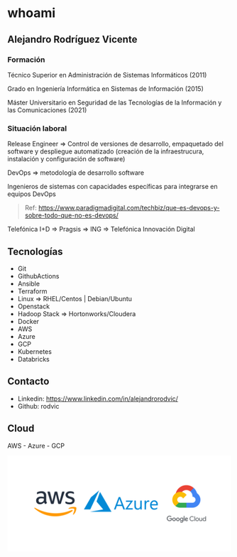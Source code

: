 # whoami

## Alejandro Rodríguez Vicente

### Formación

Técnico Superior en Administración de Sistemas Informáticos (2011)

Grado en Ingeniería Informática en Sistemas de Información (2015)

Máster Universitario en Seguridad de las Tecnologías de la Información y las Comunicaciones (2021)

### Situación laboral

Release Engineer => Control de versiones de desarrollo, empaquetado del software y despliegue automatizado (creación de la infraestrucura, instalación y configuración de software)

DevOps => metodología de desarrollo software

Ingenieros de sistemas con capacidades específicas para integrarse en equipos DevOps

> Ref: https://www.paradigmadigital.com/techbiz/que-es-devops-y-sobre-todo-que-no-es-devops/

Telefónica I+D => Pragsis => ING => Telefónica Innovación Digital

## Tecnologías

- Git
- GithubActions
- Ansible
- Terraform
- Linux => RHEL/Centos | Debian/Ubuntu
- Openstack
- Hadoop Stack => Hortonworks/Cloudera
- Docker
- AWS
- Azure
- GCP
- Kubernetes
- Databricks

## Contacto

- Linkedin: https://www.linkedin.com/in/alejandrorodvic/
- Github: rodvic

## Cloud

AWS - Azure - GCP

![Cloud](images/cloud.png)
